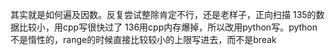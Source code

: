 其实就是如何遍及因数。反复尝试整除肯定不行，还是老样子，正向扫描
135的数据比较小，用cpp写很快过了
136用cpp内存爆掉，所以改用python写。python不是惰性的，range的时候直接比较较小的上限写进去，而不是break